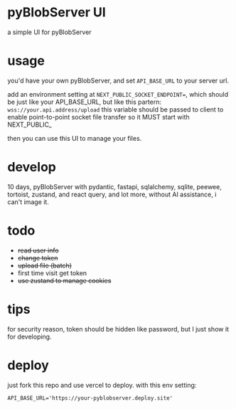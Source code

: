 # pyBlobServer UI

a simple UI for pyBlobServer

# usage

you'd have your own pyBlobServer, and set `API_BASE_URL` to your server url.

add an environment setting at `NEXT_PUBLIC_SOCKET_ENDPOINT=`, which should be 
just like your API_BASE_URL, but like this partern: `wss://your.api.address/upload` 
this variable should be passed to client to enable point-to-point socket file transfer
so it MUST start with NEXT_PUBLIC_

then you can use this UI to manage your files.

# develop

10 days, pyBlobServer with pydantic, fastapi, sqlalchemy, sqlite, peewee, tortoist, zustand, and react query, and lot more, without AI assistance, i can't image it.

# todo

- ~~read user info~~
- ~~change token~~
- ~~upload file (batch)~~
- first time visit get token
- ~~use zustand to manage cookies~~

# tips

for security reason, token should be hidden like password, but I just show it for developing.

# deploy

just fork this repo and use vercel to deploy. with this env setting:

```
API_BASE_URL='https://your-pyblobserver.deploy.site'
```